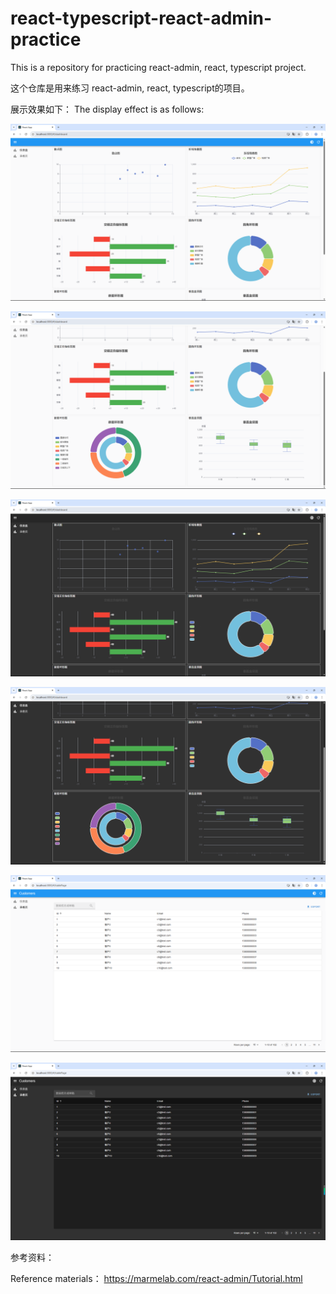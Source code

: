 # react-typescript-react-admin-practice
This is a repository for practicing react-admin, react, typescript project.

这个仓库是用来练习 react-admin, react, typescript的项目。

展示效果如下：
The display effect is as follows:

![](https://github.com/FreshmanJay/react-typescript-react-admin-practice/blob/2192210a427758ab437cbfdb238f26f81146c7bc/src/assets/pic_01.png?raw=true)

![](https://github.com/FreshmanJay/react-typescript-react-admin-practice/blob/2192210a427758ab437cbfdb238f26f81146c7bc/src/assets/pic_02.png?raw=true)

![](https://github.com/FreshmanJay/react-typescript-react-admin-practice/blob/2192210a427758ab437cbfdb238f26f81146c7bc/src/assets/pic_03.png?raw=true)

![](https://github.com/FreshmanJay/react-typescript-react-admin-practice/blob/2192210a427758ab437cbfdb238f26f81146c7bc/src/assets/pic_04.png?raw=true)

![](https://github.com/FreshmanJay/react-typescript-react-admin-practice/blob/2192210a427758ab437cbfdb238f26f81146c7bc/src/assets/pic_05.png?raw=true)

![](https://github.com/FreshmanJay/react-typescript-react-admin-practice/blob/2192210a427758ab437cbfdb238f26f81146c7bc/src/assets/pic_06.png?raw=true)

参考资料：

Reference materials： https://marmelab.com/react-admin/Tutorial.html
